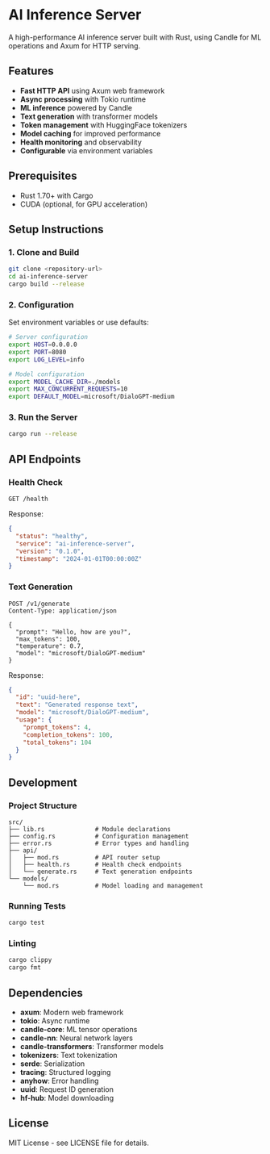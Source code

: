 # AI Inference Server

A high-performance AI inference server built with Rust, using Candle for ML operations and Axum for HTTP serving.

## Features

- **Fast HTTP API** using Axum web framework
- **Async processing** with Tokio runtime
- **ML inference** powered by Candle
- **Text generation** with transformer models
- **Token management** with HuggingFace tokenizers
- **Model caching** for improved performance
- **Health monitoring** and observability
- **Configurable** via environment variables

## Prerequisites

- Rust 1.70+ with Cargo
- CUDA (optional, for GPU acceleration)

## Setup Instructions

### 1. Clone and Build

```bash
git clone <repository-url>
cd ai-inference-server
cargo build --release
```

### 2. Configuration

Set environment variables or use defaults:

```bash
# Server configuration
export HOST=0.0.0.0
export PORT=8080
export LOG_LEVEL=info

# Model configuration
export MODEL_CACHE_DIR=./models
export MAX_CONCURRENT_REQUESTS=10
export DEFAULT_MODEL=microsoft/DialoGPT-medium
```

### 3. Run the Server

```bash
cargo run --release
```

## API Endpoints

### Health Check
```http
GET /health
```

Response:
```json
{
  "status": "healthy",
  "service": "ai-inference-server", 
  "version": "0.1.0",
  "timestamp": "2024-01-01T00:00:00Z"
}
```

### Text Generation
```http
POST /v1/generate
Content-Type: application/json

{
  "prompt": "Hello, how are you?",
  "max_tokens": 100,
  "temperature": 0.7,
  "model": "microsoft/DialoGPT-medium"
}
```

Response:
```json
{
  "id": "uuid-here",
  "text": "Generated response text",
  "model": "microsoft/DialoGPT-medium",
  "usage": {
    "prompt_tokens": 4,
    "completion_tokens": 100,
    "total_tokens": 104
  }
}
```

## Development

### Project Structure

```
src/
├── lib.rs              # Module declarations
├── config.rs           # Configuration management
├── error.rs            # Error types and handling
├── api/
│   ├── mod.rs          # API router setup
│   ├── health.rs       # Health check endpoints
│   └── generate.rs     # Text generation endpoints
└── models/
    └── mod.rs          # Model loading and management
```

### Running Tests

```bash
cargo test
```

### Linting

```bash
cargo clippy
cargo fmt
```

## Dependencies

- **axum**: Modern web framework
- **tokio**: Async runtime
- **candle-core**: ML tensor operations
- **candle-nn**: Neural network layers
- **candle-transformers**: Transformer models
- **tokenizers**: Text tokenization
- **serde**: Serialization
- **tracing**: Structured logging
- **anyhow**: Error handling
- **uuid**: Request ID generation
- **hf-hub**: Model downloading

## License

MIT License - see LICENSE file for details.